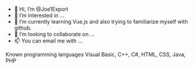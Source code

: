 - 👋 Hi, I’m @Joe1Export
- 👀 I’m interested in ...
- 🌱 I’m currently learning Vue.js and also trying to familiarize myself with github.
- 💞️ I’m looking to collaborate on ...
- 📫 You can email me with ...

Known programming languages
Visual Basic,
C++,
C#,
HTML,
CSS,
Java,
PHP

<!---
Joe1Export/Joe1Export is a ✨ special ✨ repository because its `README.md` (this file) appears on your GitHub profile.
You can click the Preview link to take a look at your changes.
--->
